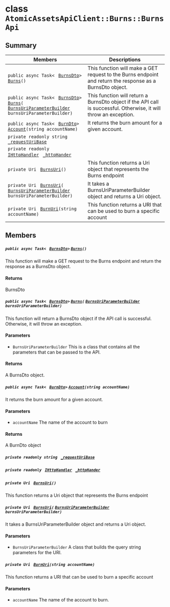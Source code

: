 # class `AtomicAssetsApiClient::Burns::BurnsApi` 

## Summary

 Members                                | Descriptions                                
----------------------------------------|---------------------------------------------
`public async Task< ` [`BurnsDto`](AtomicAssetsApiClient--Burns--BurnsDto.md)` > ` [`Burns`](#class_atomic_assets_api_client_1_1_burns_1_1_burns_api_1aea11e2893f206185acea9d97d7bd2d69)`()` | This function will make a GET request to the Burns endpoint and return the response as a BurnsDto object.
`public async Task< ` [`BurnsDto`](AtomicAssetsApiClient--Burns--BurnsDto.md)` > ` [`Burns`](#class_atomic_assets_api_client_1_1_burns_1_1_burns_api_1a89be84155d7887059f0e2680dc05f591)`(` [`BurnsUriParameterBuilder`](AtomicAssetsApiClient--Burns--BurnsUriParameterBuilder.md)` burnsUriParameterBuilder)` | This function will return a BurnsDto object if the API call is successful. Otherwise, it will throw an exception.
`public async Task< ` [`BurnDto`](AtomicAssetsApiClient--Burns--BurnDto.md)` > ` [`Account`](#class_atomic_assets_api_client_1_1_burns_1_1_burns_api_1a25b5748405e2a835ca1b0a0242621cb3)`(string accountName)` | It returns the burn amount for a given account.
`private readonly string ` [`_requestUriBase`](#class_atomic_assets_api_client_1_1_burns_1_1_burns_api_1a1854c4909a1013a684af16fb52e8a387) | 
`private readonly ` [`IHttpHandler`](AtomicAssetsApiClient.md)` ` [`_httpHander`](#class_atomic_assets_api_client_1_1_burns_1_1_burns_api_1a9d6aefe5d22f75d6325426f4e58efe7a) | 
`private Uri ` [`BurnsUri`](#class_atomic_assets_api_client_1_1_burns_1_1_burns_api_1ab7e0279e9f4a23c75ec9cd452b1cec78)`()` | This function returns a Uri object that represents the Burns endpoint
`private Uri ` [`BurnsUri`](#class_atomic_assets_api_client_1_1_burns_1_1_burns_api_1a72a4a0af9ef4fa0f42ca09627055ca9e)`(` [`BurnsUriParameterBuilder`](AtomicAssetsApiClient--Burns--BurnsUriParameterBuilder.md)` burnsUriParameterBuilder)` | It takes a BurnsUriParameterBuilder object and returns a Uri object.
`private Uri ` [`BurnUri`](#class_atomic_assets_api_client_1_1_burns_1_1_burns_api_1a4b9fa036cab638a320616ffc440c6eb3)`(string accountName)` | This function returns a URI that can be used to burn a specific account

## Members

##### `public async Task< ` [`BurnsDto`](AtomicAssetsApiClient--Burns--BurnsDto.md)` > ` [`Burns`](#class_atomic_assets_api_client_1_1_burns_1_1_burns_api_1aea11e2893f206185acea9d97d7bd2d69)`()` 

This function will make a GET request to the Burns endpoint and return the response as a BurnsDto object.

#### Returns
BurnsDto

##### `public async Task< ` [`BurnsDto`](AtomicAssetsApiClient--Burns--BurnsDto.md)` > ` [`Burns`](#class_atomic_assets_api_client_1_1_burns_1_1_burns_api_1a89be84155d7887059f0e2680dc05f591)`(` [`BurnsUriParameterBuilder`](AtomicAssetsApiClient--Burns--BurnsUriParameterBuilder.md)` burnsUriParameterBuilder)` 

This function will return a BurnsDto object if the API call is successful. Otherwise, it will throw an exception.

#### Parameters
* `BurnsUriParameterBuilder` This is a class that contains all the parameters that can be passed to the API.

#### Returns
A BurnsDto object.

##### `public async Task< ` [`BurnDto`](AtomicAssetsApiClient--Burns--BurnDto.md)` > ` [`Account`](#class_atomic_assets_api_client_1_1_burns_1_1_burns_api_1a25b5748405e2a835ca1b0a0242621cb3)`(string accountName)` 

It returns the burn amount for a given account.

#### Parameters
* `accountName` The name of the account to burn

#### Returns
A BurnDto object

##### `private readonly string ` [`_requestUriBase`](#class_atomic_assets_api_client_1_1_burns_1_1_burns_api_1a1854c4909a1013a684af16fb52e8a387) 

##### `private readonly ` [`IHttpHandler`](AtomicAssetsApiClient.md)` ` [`_httpHander`](#class_atomic_assets_api_client_1_1_burns_1_1_burns_api_1a9d6aefe5d22f75d6325426f4e58efe7a) 

##### `private Uri ` [`BurnsUri`](#class_atomic_assets_api_client_1_1_burns_1_1_burns_api_1ab7e0279e9f4a23c75ec9cd452b1cec78)`()` 

This function returns a Uri object that represents the Burns endpoint

##### `private Uri ` [`BurnsUri`](#class_atomic_assets_api_client_1_1_burns_1_1_burns_api_1a72a4a0af9ef4fa0f42ca09627055ca9e)`(` [`BurnsUriParameterBuilder`](AtomicAssetsApiClient--Burns--BurnsUriParameterBuilder.md)` burnsUriParameterBuilder)` 

It takes a BurnsUriParameterBuilder object and returns a Uri object.

#### Parameters
* `BurnsUriParameterBuilder` A class that builds the query string parameters for the URI.

##### `private Uri ` [`BurnUri`](#class_atomic_assets_api_client_1_1_burns_1_1_burns_api_1a4b9fa036cab638a320616ffc440c6eb3)`(string accountName)` 

This function returns a URI that can be used to burn a specific account

#### Parameters
* `accountName` The name of the account to burn.

